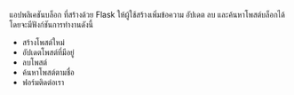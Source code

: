 แอปพลิเคชันบล็อก ที่สร้างด้วย Flask ให้ผู้ใช้สร้างเพิ่มข้อความ อัปเดต ลบ และค้นหาโพสต์บล็อกได้
โดยจะมีฟังก์ชันการทำงานดังนี้
- สร้างโพสต์ใหม่
- อัปเดตโพสต์ที่มีอยู่
- ลบโพสต์
- ค้นหาโพสต์ตามชื่อ
- ฟอร์มติดต่อเรา


